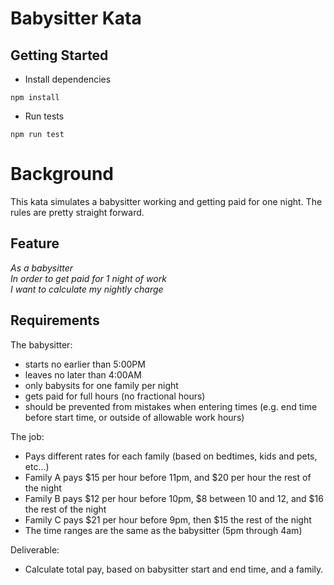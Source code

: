 # Babysitter Kata

## Getting Started

-   Install dependencies

```
npm install
```

-   Run tests

```
npm run test
```

# Background

This kata simulates a babysitter working and getting paid for one night. The rules are pretty straight forward.

## Feature

_As a babysitter<br>
In order to get paid for 1 night of work<br>
I want to calculate my nightly charge<br>_

## Requirements

The babysitter:

-   starts no earlier than 5:00PM
-   leaves no later than 4:00AM
-   only babysits for one family per night
-   gets paid for full hours (no fractional hours)
-   should be prevented from mistakes when entering times (e.g. end time before start time, or outside of allowable work hours)

The job:

-   Pays different rates for each family (based on bedtimes, kids and pets, etc...)
-   Family A pays $15 per hour before 11pm, and $20 per hour the rest of the night
-   Family B pays $12 per hour before 10pm, $8 between 10 and 12, and \$16 the rest of the night
-   Family C pays $21 per hour before 9pm, then $15 the rest of the night
-   The time ranges are the same as the babysitter (5pm through 4am)

Deliverable:

-   Calculate total pay, based on babysitter start and end time, and a family.
